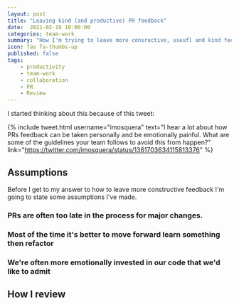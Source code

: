 ```yaml
---
layout: post
title: "Leaving kind (and productive) PR feedback"
date:  2021-02-19 10:00:00
categories: team-work
summary: "How I'm trying to leave more consructive, useufl and kind feedback"
icon: fas fa-thumbs-up
published: false
tags:
    - productivity
    - team-work
    - collaboration
    - PR
    - Review
---
```


I started thinking about this because of this tweet:

{% include tweet.html 
    username="imosquera" 
    text="I hear a lot about how PRs feedback can be taken personally  and be emotionally painful. What are some of the guidelines your team follows to avoid this from happen?" 
    link="https://twitter.com/imosquera/status/1361703634115813376" 
%}

## Assumptions
Before I get to my answer to how to leave more constructive feedback I'm going to state some assumptions I've made.

### PRs are often too late in the process for major changes.
### Most of the time it's better to move forward learn something then refactor
### We're often more emotionally invested in our code that we'd like to admit 

## How I review
